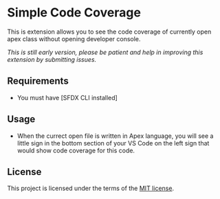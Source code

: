 # Simple Code Coverage

This is extension allows you to see the code coverage of currently open apex class without opening developer console.

*This is still early version, please be patient and help in improving this extension by submitting issues.*

## Requirements

- You must have [SFDX CLI installed]

## Usage
- When the currect open file is written in Apex language, you will see a little sign in the bottom section of your VS Code on the left sign that would show code coverage for this code.

## License 
This project is licensed under the terms of the [MIT license](LICENSE).
